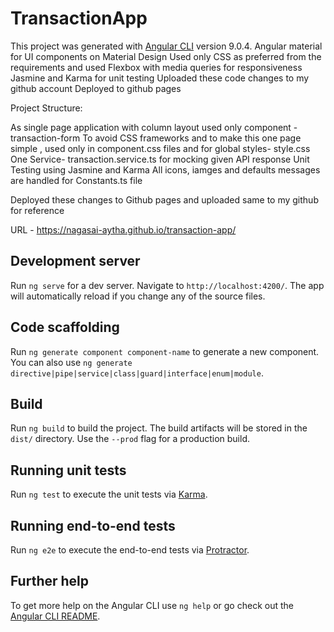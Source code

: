 # TransactionApp

This project was generated with [Angular CLI](https://github.com/angular/angular-cli) version 9.0.4.
Angular material for UI components on Material Design
Used only CSS as preferred from the requirements and used Flexbox with media queries for responsiveness
Jasmine and Karma for unit testing
Uploaded these code changes to my github account
Deployed to github pages 

Project Structure:

As single page application with column layout used only component - transaction-form
To avoid CSS frameworks and to make this one page simple , used only in component.css files and for global styles- style.css
One Service- transaction.service.ts for mocking given API response
Unit Testing using Jasmine and Karma
All icons, iamges and defaults messages are handled for Constants.ts file

Deployed these changes to Github pages and uploaded same to my github for reference

URL - https://nagasai-aytha.github.io/transaction-app/


## Development server

Run `ng serve` for a dev server. Navigate to `http://localhost:4200/`. The app will automatically reload if you change any of the source files.

## Code scaffolding

Run `ng generate component component-name` to generate a new component. You can also use `ng generate directive|pipe|service|class|guard|interface|enum|module`.

## Build

Run `ng build` to build the project. The build artifacts will be stored in the `dist/` directory. Use the `--prod` flag for a production build.

## Running unit tests

Run `ng test` to execute the unit tests via [Karma](https://karma-runner.github.io).

## Running end-to-end tests

Run `ng e2e` to execute the end-to-end tests via [Protractor](http://www.protractortest.org/).

## Further help

To get more help on the Angular CLI use `ng help` or go check out the [Angular CLI README](https://github.com/angular/angular-cli/blob/master/README.md).
